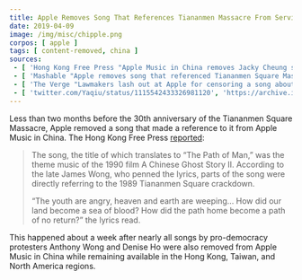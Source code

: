 ```yaml
---
title: Apple Removes Song That References Tiananmen Massacre From Services in China
date: 2019-04-09
image: /img/misc/chipple.png
corpos: [ apple ]
tags: [ content-removed, china ]
sources:
 - [ 'Hong Kong Free Press "Apple Music in China removes Jacky Cheung song with reference to Tiananmen massacre" by Holmes Chan (9 Apr 2019)', 'https://hongkongfp.com/2019/04/09/apple-music-china-removes-jacky-cheung-song-reference-tiananmen-massacre/' ]
 - [ 'Mashable "Apple removes song that referenced Tiananmen Square Massacre from China''s Apple Music" by Raymond Wong (10 Apr 2019)', 'https://archive.is/BF9Xa' ]
 - [ 'The Verge "Lawmakers lash out at Apple for censoring a song about Tiananmen Square protests" by Shannon Liao (12 Apr 2019)', 'https://archive.is/4cpgB' ]
 - [ 'twitter.com/Yaqiu/status/1115542433326981120', 'https://archive.is/6wNpZ' ]
---
```


Less than two months before the 30th anniversary of the Tiananmen Square
Massacre, Apple removed a song that made a reference to it from Apple Music in
China. The Hong Kong Free Press
[reported](https://archive.is/g04th#selection-1893.0-1897.140):

> The song, the title of which translates to “The Path of Man,” was the theme
> music of the 1990 film A Chinese Ghost Story II. According to the late James
> Wong, who penned the lyrics, parts of the song were directly referring to the
> 1989 Tiananmen Square crackdown.
>
> “The youth are angry, heaven and earth are weeping… How did our land become a
> sea of blood? How did the path home become a path of no return?” the lyrics
> read.

This happened about a week after nearly all songs by pro-democracy protesters
Anthony Wong and Denise Ho were also removed from Apple Music in China while
remaining available in the Hong Kong, Taiwan, and North America regions.
